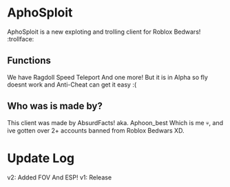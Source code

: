 # AphoSploit
AphoSploit is a new exploting and trolling client for Roblox Bedwars! :trollface:
## Functions
We have Ragdoll Speed Teleport And one more! But it is in Alpha so fly doesnt work and Anti-Cheat can get it easy :(
## Who was is made by?
This client was made by AbsurdFacts! aka. Aphoon_best Which is me :skull:, and ive gotten over 2+ accounts banned from Roblox Bedwars XD.
# Update Log
v2: Added FOV And ESP!
v1: Release
